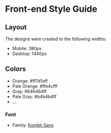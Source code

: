 # Front-end Style Guide

## Layout

The designs were created to the following widths:

- Mobile: 380px
- Desktop: 1440px

## Colors

- Orange: #ff7d1aff
- Pale Orange: #ffe4cfff
- Gray: #646464ff
- Pale Gray: #b4b4b4ff
- ...

### Font

- Family: [Kumbh Sans](https://fonts.google.com/specimen/Kumbh+Sans)
